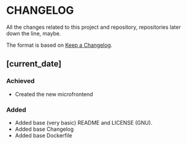 # CHANGELOG #

All the changes related to this project and repository, repositories later down the line, maybe.

The format is based on [Keep a Changelog](https://keepachangelog.com/en/1.0.0/).

## [current_date]

### Achieved

- Created the new microfrontend

### Added

- Added base (very basic) README and LICENSE (GNU).
- Added base Changelog
- Added base Dockerfile